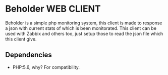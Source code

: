 # Beholder WEB CLIENT

Beholder is a simple php monitoring system, this client is made to response a json with current stats of which is been monitorated.
This client can be used with Zabbix and others too, just setup those to read the json file which this client give.

## Dependencies

* PHP:5.6, why? For compatibility.
